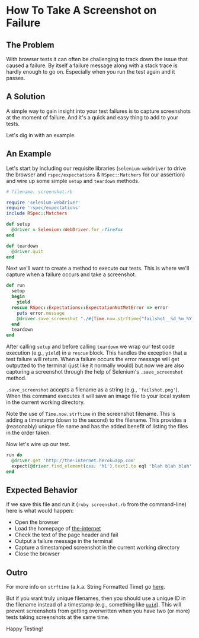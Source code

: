 # How To Take A Screenshot on Failure

## The Problem

With browser tests it can often be challenging to track down the issue that caused a failure. By itself a failure message along with a stack trace is hardly enough to go on. Especially when you run the test again and it passes.

## A Solution

A simple way to gain insight into your test failures is to capture screenshots at the moment of failure. And it's a quick and easy thing to add to your tests.

Let's dig in with an example.

## An Example

Let's start by including our requisite libraries (`selenium-webdriver` to drive the browser and `rspec/expectations` & `RSpec::Matchers` for our assertion) and wire up some simple `setup` and `teardown` methods.

```ruby
# filename: screenshot.rb

require 'selenium-webdriver'
require 'rspec/expectations'
include RSpec::Matchers

def setup
  @driver = Selenium::WebDriver.for :firefox
end

def teardown
  @driver.quit
end
```

Next we'll want to create a method to execute our tests. This is where we'll capture when a failure occurs and take a screenshot.

```ruby
def run
  setup
  begin
    yield
  rescue RSpec::Expectations::ExpectationNotMetError => error
    puts error.message
    @driver.save_screenshot "./#{Time.now.strftime("failshot__%d_%m_%Y__%H_%M_%S")}.png"
  end
  teardown
end
```

After calling `setup` and before calling `teardown` we wrap our test code execution (e.g., `yield`) in a `rescue` block. This handles the exception that a test failure will return. When a failure occurs the error message will get outputted to the terminal (just like it normally would) but now we are also capturing a screenshot through the help of Selenium's `.save_screenshot` method.

`.save_screenshot` accepts a filename as a string (e.g., `'failshot.png'`). When this command executes it will save an image file to your local system in the current working directory.

Note the use of `Time.now.strftime` in the screenshot filename. This is adding a timestamp (down to the second) to the filename. This provides a (reasonably) unique file name and has the added benefit of listing the files in the order taken.

Now let's wire up our test.

```ruby
run do
  @driver.get 'http://the-internet.herokuapp.com'
  expect(@driver.find_element(css: 'h1').text).to eql 'blah blah blah'
end
```

## Expected Behavior

If we save this file and run it (`ruby screenshot.rb` from the command-line) here is what would happen:

+ Open the browser
+ Load the homepage of [the-internet](http://github.com/tourdedave/the-internet)
+ Check the text of the page header and fail
+ Output a failure message in the terminal
+ Capture a timestamped screenshot in the current working directory
+ Close the browser

## Outro

For more info on `strftime` (a.k.a. String Formatted Time) go [here](http://apidock.com/ruby/DateTime/strftime).

But if you want truly unique filenames, then you should use a unique ID in the filename instead of a timestamp (e.g., something like [`uuid`](https://github.com/assaf/uuid)). This will prevent screenshots from getting overwritten when you have two (or more) tests taking screenshots at the same time.

Happy Testing!

